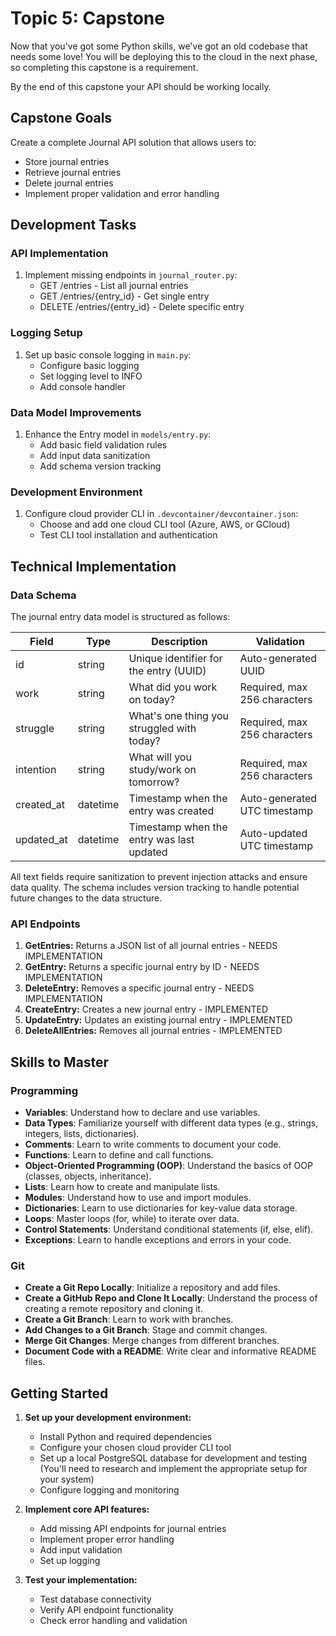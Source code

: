 # Topic 5: Capstone

Now that you've got some Python skills, we've got an old codebase that needs some love! You will be deploying this to the cloud in the next phase, so completing this capstone is a requirement.

By the end of this capstone your API should be working locally.

## Capstone Goals

Create a complete Journal API solution that allows users to:

- Store journal entries
- Retrieve journal entries
- Delete journal entries
- Implement proper validation and error handling

## Development Tasks

### API Implementation

1. Implement missing endpoints in `journal_router.py`:
   - GET /entries - List all journal entries
   - GET /entries/{entry_id} - Get single entry
   - DELETE /entries/{entry_id} - Delete specific entry

### Logging Setup

1. Set up basic console logging in `main.py`:
   - Configure basic logging
   - Set logging level to INFO
   - Add console handler

### Data Model Improvements

1. Enhance the Entry model in `models/entry.py`:
   - Add basic field validation rules
   - Add input data sanitization
   - Add schema version tracking

### Development Environment

1. Configure cloud provider CLI in `.devcontainer/devcontainer.json`:
   - Choose and add one cloud CLI tool (Azure, AWS, or GCloud)
   - Test CLI tool installation and authentication

## Technical Implementation

### Data Schema

The journal entry data model is structured as follows:

| Field       | Type      | Description                                | Validation                   |
|-------------|-----------|--------------------------------------------|------------------------------|
| id          | string    | Unique identifier for the entry (UUID)     | Auto-generated UUID          |
| work        | string    | What did you work on today?                | Required, max 256 characters |
| struggle    | string    | What's one thing you struggled with today? | Required, max 256 characters |
| intention   | string    | What will you study/work on tomorrow?      | Required, max 256 characters |
| created_at  | datetime  | Timestamp when the entry was created       | Auto-generated UTC timestamp |
| updated_at  | datetime  | Timestamp when the entry was last updated  | Auto-updated UTC timestamp   |

All text fields require sanitization to prevent injection attacks and ensure data quality. The schema includes version tracking to handle potential future changes to the data structure.

### API Endpoints

1. **GetEntries:** Returns a JSON list of all journal entries - NEEDS IMPLEMENTATION
2. **GetEntry:** Returns a specific journal entry by ID - NEEDS IMPLEMENTATION
3. **DeleteEntry:** Removes a specific journal entry - NEEDS IMPLEMENTATION
4. **CreateEntry:** Creates a new journal entry - IMPLEMENTED
5. **UpdateEntry:** Updates an existing journal entry - IMPLEMENTED
6. **DeleteAllEntries:** Removes all journal entries - IMPLEMENTED

## Skills to Master

### Programming

- **Variables**: Understand how to declare and use variables.
- **Data Types**: Familiarize yourself with different data types (e.g., strings, integers, lists, dictionaries).
- **Comments**: Learn to write comments to document your code.
- **Functions**: Learn to define and call functions.
- **Object-Oriented Programming (OOP)**: Understand the basics of OOP (classes, objects, inheritance).
- **Lists**: Learn how to create and manipulate lists.
- **Modules**: Understand how to use and import modules.
- **Dictionaries**: Learn to use dictionaries for key-value data storage.
- **Loops**: Master loops (for, while) to iterate over data.
- **Control Statements**: Understand conditional statements (if, else, elif).
- **Exceptions**: Learn to handle exceptions and errors in your code.

### Git

- **Create a Git Repo Locally**: Initialize a repository and add files.
- **Create a GitHub Repo and Clone It Locally**: Understand the process of creating a remote repository and cloning it.
- **Create a Git Branch**: Learn to work with branches.
- **Add Changes to a Git Branch**: Stage and commit changes.
- **Merge Git Changes**: Merge changes from different branches.
- **Document Code with a README**: Write clear and informative README files.

## Getting Started

1. **Set up your development environment:**
   - Install Python and required dependencies
   - Configure your chosen cloud provider CLI tool
   - Set up a local PostgreSQL database for development and testing
     (You'll need to research and implement the appropriate setup for your system)
   - Configure logging and monitoring

2. **Implement core API features:**
   - Add missing API endpoints for journal entries
   - Implement proper error handling
   - Add input validation
   - Set up logging

3. **Test your implementation:**
   - Test database connectivity
   - Verify API endpoint functionality
   - Check error handling and validation
